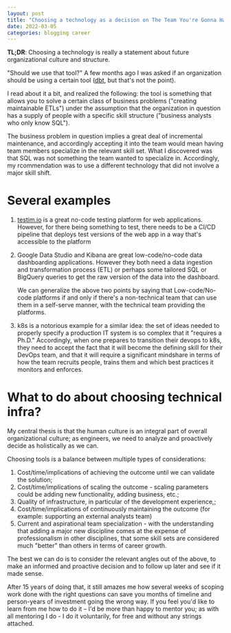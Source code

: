 ```yaml
---
layout: post
title: "Choosing a technology as a decision on The Team You're Gonna Have"
date: 2022-03-05
categories: blogging career
---
```

**TL;DR**: Choosing a technology is really a statement about future organizational culture and structure.

"Should we use that tool?"
A few months ago I was asked if an organization should be using a certain tool ([dbt](https://www.getdbt.com/), but that's not the point).

I read about it a bit, and realized the following: the tool is something that allows you to solve a certain class of business problems ("creating maintainable ETLs") under the assumption that the organization in question has a supply of people with a specific skill structure ("business analysts who only know SQL"). 

The business problem in question implies a great deal of incremental maintenance, and accordingly accepting it into the team would mean having team members specialize in the relevant skill set. What I discovered was that SQL was not something the team wanted to specialize in. Accordingly, my rcommendation was to use a different technology that did not involve a major skill shift.

# Several examples
1. [testim.io](https://www.testim.io/) is a great no-code testing platform for web applications. However, for there being something to test, there needs to be a CI/CD pipeline that deploys test versions of the web app in a way that's accessible to the platform
2. Google Data Studio and Kibana are great low-code/no-code data dashboarding applications. However they both need a data ingestion and transformation process (ETL) or perhaps some tailored SQL or BigQuery queries to get the raw version of the data into the dashboard.

   We can generalize the above two points by saying that Low-code/No-code platforms if and only if there's a non-technical team that can use them in a self-serve manner, with the technical team providing the platforms.

3. k8s is a notorious example for a similar idea: the set of ideas needed to properly specify a production IT system is so complex that it "requires a Ph.D." Accordingly, when one prepares to transition their devops to k8s, they need to accept the fact that it will become the defining skill for their DevOps team, and that it will require a significant mindshare in terms of how the team recruits people, trains them and which best practices it monitors and enforces.

# What to do about choosing technical infra?
My central thesis is that the human culture is an integral part of overall organizational culture; as engineers, we need to analyze and proactively decide as holistically as we can.

Choosing tools is a balance between multiple types of considerations:
1. Cost/time/implications of achieving the outcome until we can validate the solution;
2. Cost/time/implications of scaling the outcome - scaling parameters could be adding new functionality, adding business, etc.;
3. Quality of infrastructure, in particular of the development experience,;
4. Cost/time/implications of continuously maintaining the outcome (for example: supporting an external analysts team)
5. Current and aspirational team specialization - with the understanding that adding a major new discipline comes at the expense of professionalism in other disciplines, that some skill sets are considered much "better" than others in terms of career growth.

The best we can do is to consider the relevant angles out of the above, to make an informed and proactive decision and to follow up later and see if it made sense.

After 15 years of doing that, it still amazes me how several weeks of scoping work done with the right questions can save you months of timeline and person-years of investment going the wrong way. If you feel you'd like to learn from me how to do it – I'd be more than happy to mentor you; as with all mentoring I do - I do it voluntarily, for free and without any strings attached.
